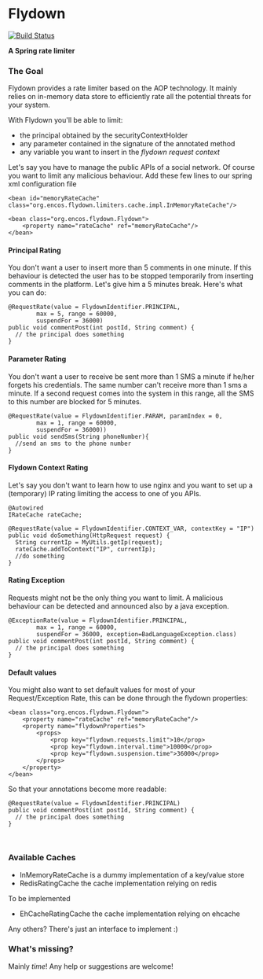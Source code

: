 Flydown
===

[![Build Status](https://travis-ci.org/encos/spring-rate-limiter.svg?branch=master)](https://travis-ci.org/encos/flydown)


**A Spring rate limiter**

### The Goal
Flydown provides a rate limiter based on the AOP technology. It mainly relies on in-memory data store to efficiently rate all the potential threats for your system. 

With Flydown you'll be able to limit:
* the principal obtained by the securityContextHolder
* any parameter contained in the signature of the annotated method
* any variable you want to insert in the *flydown request context*

Let's say you have to manage the public APIs of a social network. Of course you want to limit any malicious behaviour. 
Add these few lines to our spring xml configuration file
```
<bean id="memoryRateCache" class="org.encos.flydown.limiters.cache.impl.InMemoryRateCache"/>

<bean class="org.encos.flydown.Flydown">
    <property name="rateCache" ref="memoryRateCache"/>
</bean>
```
#### Principal Rating
You don't want a user to insert more than 5 comments in one minute. If this behaviour is detected the user has to be stopped temporarily from inserting comments in the platform. Let's give him a 5 minutes break. Here's what you can do:
```
@RequestRate(value = FlydownIdentifier.PRINCIPAL,
        max = 5, range = 60000,
        suspendFor = 36000)
public void commentPost(int postId, String comment) {
  // the principal does something
}
```

#### Parameter Rating
You don't want a user to receive be sent more than 1 SMS a minute if he/her forgets his credentials. The same number can't receive more than 1 sms a minute. If a second request comes into the system in this range, all the SMS to this number are blocked for 5 minutes.
```
@RequestRate(value = FlydownIdentifier.PARAM, paramIndex = 0,
        max = 1, range = 60000,
        suspendFor = 36000))
public void sendSms(String phoneNumber){
  //send an sms to the phone number
}
```

#### Flydown Context Rating
Let's say you don't want to learn how to use nginx and you want to set up a (temporary) IP rating limiting the access to one of you APIs.
```
@Autowired
IRateCache rateCache;

@RequestRate(value = FlydownIdentifier.CONTEXT_VAR, contextKey = "IP")
public void doSomething(HttpRequest request) {
  String currentIp = MyUtils.getIp(request);
  rateCache.addToContext("IP", currentIp);
  //do something
}
```

#### Rating Exception
Requests might not be the only thing you want to limit. A malicious behaviour can be detected and announced also by a java exception. 

```
@ExceptionRate(value = FlydownIdentifier.PRINCIPAL,
        max = 1, range = 60000,
        suspendFor = 36000, exception=BadLanguageException.class)
public void commentPost(int postId, String comment) {
  // the principal does something
}
```

#### Default values

You might also want to set default values for most of your Request/Exception Rate, this can be done through the flydown properties:

```
<bean class="org.encos.flydown.Flydown">
    <property name="rateCache" ref="memoryRateCache"/>
    <property name="flydownProperties">
        <props>
            <prop key="flydown.requests.limit">10</prop>
            <prop key="flydown.interval.time">10000</prop>
            <prop key="flydown.suspension.time">36000</prop>
        </props>
    </property>
</bean>
```

So that your annotations become more readable:

```
@RequestRate(value = FlydownIdentifier.PRINCIPAL)
public void commentPost(int postId, String comment) {
  // the principal does something
}
    
    
```


### Available Caches
* InMemoryRateCache is a dummy implementation of a key/value store 
* RedisRatingCache the cache implementation relying on redis

To be implemented
* EhCacheRatingCache the cache implementation relying on ehcache

Any others? There's just an interface to implement :)

### What's missing?

Mainly *time*! Any help or suggestions are welcome!
